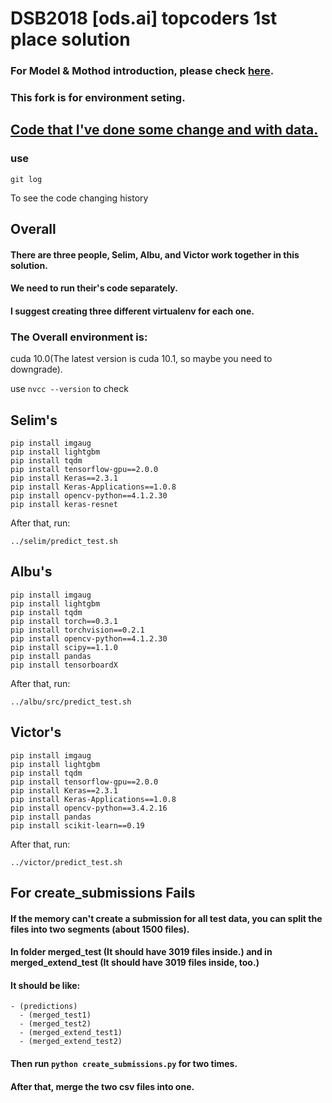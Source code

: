 
# DSB2018 [ods.ai] topcoders 1st place solution 
### For Model & Mothod introduction, please check [here](https://github.com/selimsef/dsb2018_topcoders/).
### This fork is for environment seting.

## [Code that I've done some change and with data.](https://drive.google.com/file/d/19DyuLzYWclJWs3E6azTAcYlCV8grubK9/view?usp=sharing)
### use
```
git log
```
To see the code changing history

## Overall

#### There are three people, Selim, Albu, and Victor work together in this solution.
#### We need to run their's code separately.
#### I suggest creating three different virtualenv for each one.

### The Overall environment is:
cuda 10.0(The latest version is cuda 10.1, so maybe you need to downgrade).

use 
```nvcc --version```
to check

## Selim's

```
pip install imgaug
pip install lightgbm
pip install tqdm
pip install tensorflow-gpu==2.0.0
pip install Keras==2.3.1
pip install Keras-Applications==1.0.8
pip install opencv-python==4.1.2.30
pip install keras-resnet

```
After that, run:
```
../selim/predict_test.sh
```
## Albu's
```
pip install imgaug
pip install lightgbm
pip install tqdm
pip install torch==0.3.1
pip install torchvision==0.2.1
pip install opencv-python==4.1.2.30
pip install scipy==1.1.0
pip install pandas
pip install tensorboardX
```
After that, run:
```
../albu/src/predict_test.sh
```

## Victor's
```
pip install imgaug
pip install lightgbm
pip install tqdm
pip install tensorflow-gpu==2.0.0
pip install Keras==2.3.1
pip install Keras-Applications==1.0.8
pip install opencv-python==3.4.2.16 
pip install pandas
pip install scikit-learn==0.19
```
After that, run:
```
../victor/predict_test.sh
```
## For create_submissions Fails
#### If the memory can't create a submission for all test data, you can split the files into two segments (about 1500 files). 
#### In folder merged_test (It should have 3019 files inside.) and in merged_extend_test (It should have 3019 files inside, too.)
#### It should be like:
```
- (predictions)
  - (merged_test1)
  - (merged_test2)
  - (merged_extend_test1)
  - (merged_extend_test2)
```
#### Then run ```python create_submissions.py``` for two times.
#### After that, merge the two csv files into one.
